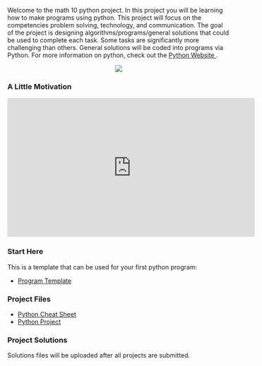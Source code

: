 Welcome to the math 10 python project. In this project you will be learning how to make programs using python. This project will focus on the competencies problem solving, technology, and communication. The goal of the project is designing algorithms/programs/general solutions that could be used to complete each task. Some tasks are significantly more challenging than others. General solutions will be coded into programs via Python. For more information on python, check out the <a href="https://www.python.org"> Python Website </a>. 

<p align="center"> 
  <img src="https://mrfanning.github.io/MrFanning.github.io-PythonProject/PythonL.png">  
</p>

### A Little Motivation

<p align="center"> 
  <iframe width="560" height="315" src="https://www.youtube.com/embed/xfBWk4nw440" frameborder="0" allow="accelerometer; autoplay; encrypted-media; gyroscope; picture-in-picture" allowfullscreen></iframe> 
</p>


### Start Here 
This is a template that can be used for your first python program: 
* <a href="https://mrfanning.github.io/MrFanning.github.io-PythonProject/Template.py"> Program Template </a> 

### Project Files
* <a href="https://mrfanning.github.io/MrFanning.github.io-PythonProject/CheatSheet.pdf"> Python Cheat Sheet </a> 
* <a href="https://mrfanning.github.io/MrFanning.github.io-PythonProject/ProjectStudents.pdf"> Python Project </a> 

### Project Solutions
Solutions files will be uploaded after all projects are submitted. 




